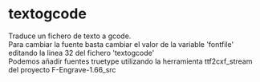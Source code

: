 # textogcode
Traduce un fichero de texto a gcode.</br>
Para cambiar la fuente basta cambiar el valor de la variable 'fontfile' </br>
editando la linea 32 del fichero 'textogcode' </br>
Podemos añadir fuentes truetype utilizando la herramienta ttf2cxf_stream </br>
del proyecto F-Engrave-1.66_src </br>
